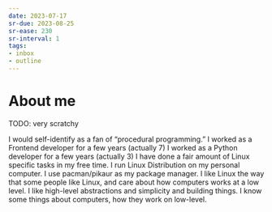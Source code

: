 ```yaml
---
date: 2023-07-17
sr-due: 2023-08-25
sr-ease: 230
sr-interval: 1
tags:
- inbox
- outline
---
```


# About me
TODO: very scratchy

I would self-identify as a fan of “procedural programming.”
I worked as a Frontend developer for a few years (actually 7)
I worked as a Python developer for a few years (actually 3)
I have done a fair amount of Linux specific tasks in my free time.
I run Linux Distribution on my personal computer. I use pacman/pikaur as my package manager.
I like Linux the way that some people like Linux, and care about how computers
works at a low level.
I like high-level abstractions and simplicity and building things.
I know some things about computers, how they work on low-level.